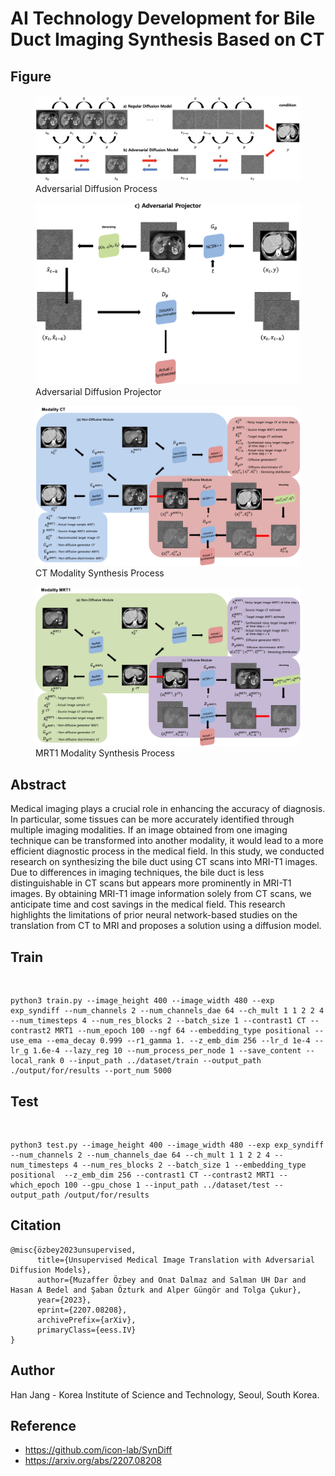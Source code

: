# AI Technology Development for Bile Duct Imaging Synthesis Based on CT


## Figure
<figure>
    <img src='./figures/figure2_1.png' />
    <figcaption>Adversarial Diffusion Process</figcaption>
</figure>


<figure>
    <img src='./figures/figure2_2.png' />
    <figcaption>Adversarial Diffusion Projector</figcaption>
</figure>

<figure>
    <img src='./figures/figure3_1.png' />
    <figcaption>CT Modality Synthesis Process</figcaption>
</figure>


<figure>
    <img src='./figures/figure3_2.png' />
    <figcaption>MRT1 Modality Synthesis Process</figcaption>
</figure>

## Abstract
Medical imaging plays a crucial role in enhancing the accuracy of diagnosis. In particular, some tissues can be more accurately identified through multiple imaging modalities. If an image obtained from one imaging technique can be transformed into another modality, it would lead to a more efficient diagnostic process in the medical field. In this study, we conducted research on synthesizing the bile duct using CT scans into MRI-T1 images. Due to differences in imaging techniques, the bile duct is less distinguishable in CT scans but appears more prominently in MRI-T1 images. By obtaining MRI-T1 image information solely from CT scans, we anticipate time and cost savings in the medical field. This research highlights the limitations of prior neural network-based studies on the translation from CT to MRI and proposes a solution using a diffusion model.

## Train

<br />

```
python3 train.py --image_height 400 --image_width 480 --exp exp_syndiff --num_channels 2 --num_channels_dae 64 --ch_mult 1 1 2 2 4 --num_timesteps 4 --num_res_blocks 2 --batch_size 1 --contrast1 CT --contrast2 MRT1 --num_epoch 100 --ngf 64 --embedding_type positional --use_ema --ema_decay 0.999 --r1_gamma 1. --z_emb_dim 256 --lr_d 1e-4 --lr_g 1.6e-4 --lazy_reg 10 --num_process_per_node 1 --save_content --local_rank 0 --input_path ../dataset/train --output_path ./output/for/results --port_num 5000
```

## Test

<br />

```
python3 test.py --image_height 400 --image_width 480 --exp exp_syndiff --num_channels 2 --num_channels_dae 64 --ch_mult 1 1 2 2 4 --num_timesteps 4 --num_res_blocks 2 --batch_size 1 --embedding_type positional  --z_emb_dim 256 --contrast1 CT --contrast2 MRT1 --which_epoch 100 --gpu_chose 1 --input_path ../dataset/test --output_path /output/for/results
```


## Citation
```
@misc{özbey2023unsupervised,
      title={Unsupervised Medical Image Translation with Adversarial Diffusion Models}, 
      author={Muzaffer Özbey and Onat Dalmaz and Salman UH Dar and Hasan A Bedel and Şaban Özturk and Alper Güngör and Tolga Çukur},
      year={2023},
      eprint={2207.08208},
      archivePrefix={arXiv},
      primaryClass={eess.IV}
}
```

## Author

Han Jang - Korea Institute of Science and Technology, Seoul, South Korea.


## Reference
- https://github.com/icon-lab/SynDiff
- https://arxiv.org/abs/2207.08208
